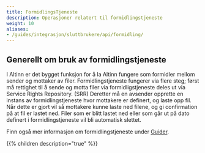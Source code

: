```yaml
---
title: FormidlingsTjeneste
description: Operasjoner relatert til formidlingstjeneste
weight: 10
aliases:
- /guides/integrasjon/sluttbrukere/api/formidling/
---
```

## Generellt om bruk av formidlingstjeneste
I Altinn er det bygget funksjon for å la Altinn fungere som formidler mellom sender og mottaker av filer. 
Formidlingstjeneste fungerer via flere steg; 
først må rettighet til å sende og motta filer via formidligstjeneste deles ut via Service Rights Repository. (SRR)
Deretter må en avsender opprette en instans av formidlingstjeneste hvor mottakere er definert, og laste opp fil.
Når dette er gjort vil så mottakere kunne laste ned filene, og gi confirmation på at fil er lastet ned.
Filer som er blitt lastet ned eller som går ut på dato definert i formidlingstjeneste vil bli automatisk slettet.

Finn også mer informasjon om formidlingstjeneste under [Guider](/docs/guides/).

{{% children description="true" %}}

